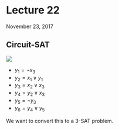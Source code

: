 # Lecture 22

November 23, 2017

## Circuit-SAT

![](/images/lectures/CS341/22-1.png)

- $y_1 = \lnot x_3$
- $y_2 = x_1 \lor y_1$
- $y_3 = x_2 \lor x_3$
- $y_4 = y_2 \lor x_3$
- $y_5 = \lnot y_3$
- $y_6 = y_4 \lor y_5$

We want to convert this to a 3-SAT problem.
